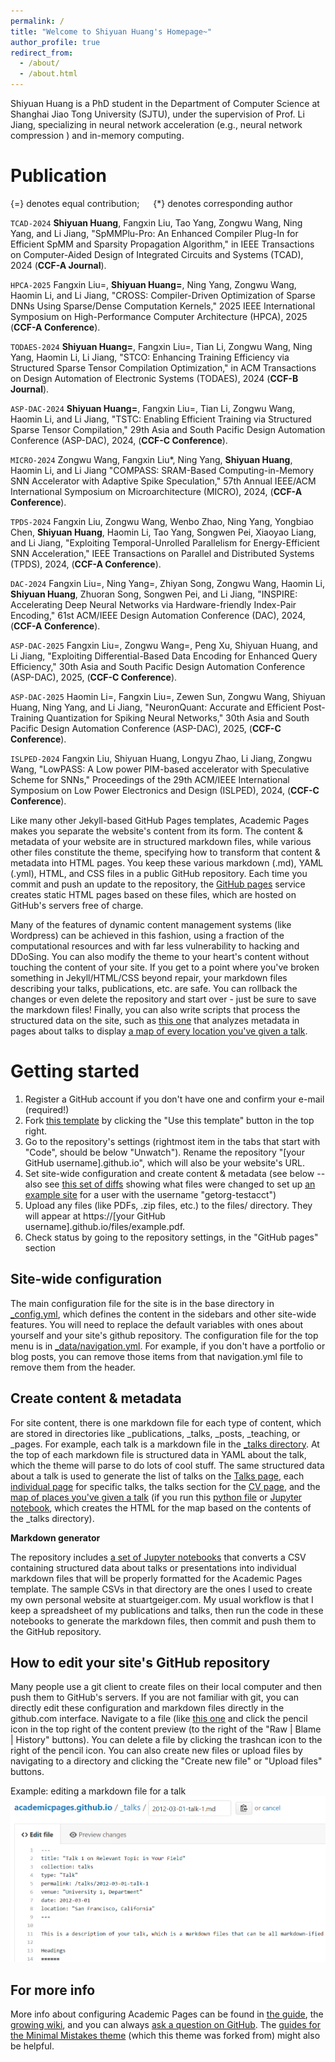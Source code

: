 ```yaml
---
permalink: /
title: "Welcome to Shiyuan Huang's Homepage~"
author_profile: true
redirect_from: 
  - /about/
  - /about.html
---
```


Shiyuan Huang is a PhD student in the Department of Computer Science at Shanghai Jiao Tong University (SJTU), under the supervision of Prof. Li Jiang, specializing in neural network acceleration (e.g., neural network compression ) and in-memory computing.

Publication
======
{=} denotes equal contribution;   {*} denotes corresponding author

`TCAD-2024` **Shiyuan Huang**, Fangxin Liu, Tao Yang, Zongwu Wang, Ning Yang, and Li Jiang, "SpMMPlu-Pro: An Enhanced Compiler Plug-In for Efficient SpMM and Sparsity Propagation Algorithm," in IEEE Transactions on Computer-Aided Design of Integrated Circuits and Systems (TCAD), 2024 (**CCF-A Journal**).

`HPCA-2025` Fangxin Liu=, **Shiyuan Huang=**, Ning Yang, Zongwu Wang, Haomin Li, and Li Jiang, "CROSS: Compiler-Driven Optimization of Sparse DNNs Using Sparse/Dense Computation Kernels," 2025 IEEE International Symposium on High-Performance Computer Architecture (HPCA), 2025 (**CCF-A Conference**).

`TODAES-2024` **Shiyuan Huang=**, Fangxin Liu=, Tian Li, Zongwu Wang, Ning Yang, Haomin Li, Li Jiang, "STCO: Enhancing Training Efficiency via Structured Sparse Tensor Compilation Optimization," in ACM Transactions on Design Automation of Electronic Systems (TODAES), 2024 (**CCF-B Journal**).

`ASP-DAC-2024` **Shiyuan Huang=**, Fangxin Liu=, Tian Li, Zongwu Wang, Haomin Li, and Li Jiang, "TSTC: Enabling Efficient Training via Structured Sparse Tensor Compilation," 29th Asia and South Pacific Design Automation Conference (ASP-DAC), 2024, (**CCF-C Conference**).

`MICRO-2024` Zongwu Wang, Fangxin Liu*, Ning Yang, **Shiyuan Huang**, Haomin Li, and Li Jiang "COMPASS: SRAM-Based Computing-in-Memory SNN Accelerator with Adaptive Spike Speculation," 57th Annual IEEE/ACM International Symposium on Microarchitecture (MICRO), 2024, (**CCF-A Conference**).

`TPDS-2024` Fangxin Liu, Zongwu Wang, Wenbo Zhao, Ning Yang, Yongbiao Chen, **Shiyuan Huang**, Haomin Li, Tao Yang, Songwen Pei, Xiaoyao Liang, and Li Jiang, "Exploiting Temporal-Unrolled Parallelism for Energy-Efficient SNN Acceleration," IEEE Transactions on Parallel and Distributed Systems (TPDS), 2024, (**CCF-A Conference**).

`DAC-2024` Fangxin Liu=, Ning Yang=, Zhiyan Song, Zongwu Wang, Haomin Li, **Shiyuan Huang**, Zhuoran Song, Songwen Pei, and Li Jiang, "INSPIRE: Accelerating Deep Neural Networks via Hardware-friendly Index-Pair Encoding," 61st ACM/IEEE Design Automation Conference (DAC), 2024, (**CCF-A Conference**).

`ASP-DAC-2025` Fangxin Liu=, Zongwu Wang=, Peng Xu, Shiyuan Huang, and Li Jiang, "Exploiting Differential-Based Data Encoding for Enhanced Query Efficiency," 30th Asia and South Pacific Design Automation Conference (ASP-DAC), 2025, (**CCF-C Conference**).

`ASP-DAC-2025`  Haomin Li=, Fangxin Liu=, Zewen Sun, Zongwu Wang, Shiyuan Huang, Ning Yang, and Li Jiang, "NeuronQuant: Accurate and Efficient Post-Training Quantization for Spiking Neural Networks," 30th Asia and South Pacific Design Automation Conference (ASP-DAC), 2025, (**CCF-C Conference**).

`ISLPED-2024` Fangxin Liu, Shiyuan Huang, Longyu Zhao, Li Jiang, Zongwu Wang, "LowPASS: A Low power PIM-based accelerator with Speculative Scheme for SNNs," Proceedings of the 29th ACM/IEEE International Symposium on Low Power Electronics and Design (ISLPED), 2024, (**CCF-C Conference**).





Like many other Jekyll-based GitHub Pages templates, Academic Pages makes you separate the website's content from its form. The content & metadata of your website are in structured markdown files, while various other files constitute the theme, specifying how to transform that content & metadata into HTML pages. You keep these various markdown (.md), YAML (.yml), HTML, and CSS files in a public GitHub repository. Each time you commit and push an update to the repository, the [GitHub pages](https://pages.github.com/) service creates static HTML pages based on these files, which are hosted on GitHub's servers free of charge.

Many of the features of dynamic content management systems (like Wordpress) can be achieved in this fashion, using a fraction of the computational resources and with far less vulnerability to hacking and DDoSing. You can also modify the theme to your heart's content without touching the content of your site. If you get to a point where you've broken something in Jekyll/HTML/CSS beyond repair, your markdown files describing your talks, publications, etc. are safe. You can rollback the changes or even delete the repository and start over - just be sure to save the markdown files! Finally, you can also write scripts that process the structured data on the site, such as [this one](https://github.com/academicpages/academicpages.github.io/blob/master/talkmap.ipynb) that analyzes metadata in pages about talks to display [a map of every location you've given a talk](https://academicpages.github.io/talkmap.html).

Getting started
======
1. Register a GitHub account if you don't have one and confirm your e-mail (required!)
1. Fork [this template](https://github.com/academicpages/academicpages.github.io) by clicking the "Use this template" button in the top right. 
1. Go to the repository's settings (rightmost item in the tabs that start with "Code", should be below "Unwatch"). Rename the repository "[your GitHub username].github.io", which will also be your website's URL.
1. Set site-wide configuration and create content & metadata (see below -- also see [this set of diffs](http://archive.is/3TPas) showing what files were changed to set up [an example site](https://getorg-testacct.github.io) for a user with the username "getorg-testacct")
1. Upload any files (like PDFs, .zip files, etc.) to the files/ directory. They will appear at https://[your GitHub username].github.io/files/example.pdf.  
1. Check status by going to the repository settings, in the "GitHub pages" section

Site-wide configuration
------
The main configuration file for the site is in the base directory in [_config.yml](https://github.com/academicpages/academicpages.github.io/blob/master/_config.yml), which defines the content in the sidebars and other site-wide features. You will need to replace the default variables with ones about yourself and your site's github repository. The configuration file for the top menu is in [_data/navigation.yml](https://github.com/academicpages/academicpages.github.io/blob/master/_data/navigation.yml). For example, if you don't have a portfolio or blog posts, you can remove those items from that navigation.yml file to remove them from the header. 

Create content & metadata
------
For site content, there is one markdown file for each type of content, which are stored in directories like _publications, _talks, _posts, _teaching, or _pages. For example, each talk is a markdown file in the [_talks directory](https://github.com/academicpages/academicpages.github.io/tree/master/_talks). At the top of each markdown file is structured data in YAML about the talk, which the theme will parse to do lots of cool stuff. The same structured data about a talk is used to generate the list of talks on the [Talks page](https://academicpages.github.io/talks), each [individual page](https://academicpages.github.io/talks/2012-03-01-talk-1) for specific talks, the talks section for the [CV page](https://academicpages.github.io/cv), and the [map of places you've given a talk](https://academicpages.github.io/talkmap.html) (if you run this [python file](https://github.com/academicpages/academicpages.github.io/blob/master/talkmap.py) or [Jupyter notebook](https://github.com/academicpages/academicpages.github.io/blob/master/talkmap.ipynb), which creates the HTML for the map based on the contents of the _talks directory).

**Markdown generator**

The repository includes [a set of Jupyter notebooks](https://github.com/academicpages/academicpages.github.io/tree/master/markdown_generator
) that converts a CSV containing structured data about talks or presentations into individual markdown files that will be properly formatted for the Academic Pages template. The sample CSVs in that directory are the ones I used to create my own personal website at stuartgeiger.com. My usual workflow is that I keep a spreadsheet of my publications and talks, then run the code in these notebooks to generate the markdown files, then commit and push them to the GitHub repository.

How to edit your site's GitHub repository
------
Many people use a git client to create files on their local computer and then push them to GitHub's servers. If you are not familiar with git, you can directly edit these configuration and markdown files directly in the github.com interface. Navigate to a file (like [this one](https://github.com/academicpages/academicpages.github.io/blob/master/_talks/2012-03-01-talk-1.md) and click the pencil icon in the top right of the content preview (to the right of the "Raw | Blame | History" buttons). You can delete a file by clicking the trashcan icon to the right of the pencil icon. You can also create new files or upload files by navigating to a directory and clicking the "Create new file" or "Upload files" buttons. 

Example: editing a markdown file for a talk
![Editing a markdown file for a talk](/images/editing-talk.png)

For more info
------
More info about configuring Academic Pages can be found in [the guide](https://academicpages.github.io/markdown/), the [growing wiki](https://github.com/academicpages/academicpages.github.io/wiki), and you can always [ask a question on GitHub](https://github.com/academicpages/academicpages.github.io/discussions). The [guides for the Minimal Mistakes theme](https://mmistakes.github.io/minimal-mistakes/docs/configuration/) (which this theme was forked from) might also be helpful.
